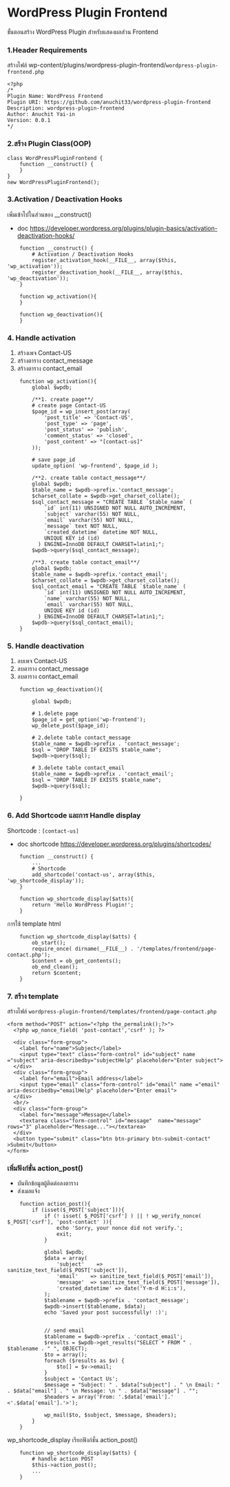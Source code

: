 # WordPress Plugin Frontend
ขั้นตอนสร้าง WordPress Plugin สำหรับแสดงผลส่วน Frontend

### 1.Header Requirements
สร้างไฟล์ wp-content/plugins/wordpress-plugin-frontend/`wordpress-plugin-frontend.php`
```
<?php 
/*
Plugin Name: WordPress Frontend
Plugin URI: https://github.com/anuchit33/wordpress-plugin-frontend
Description: wordpress-plugin-frontend
Author: Anuchit Yai-in
Version: 0.0.1
*/
```

### 2.สร้าง Plugin Class(OOP)
```
class WordPressPluginFrontend {
    function __construct() {
    }
}
new WordPressPluginFrontend();
```

### 3.Activation / Deactivation Hooks
เพิ่มเข้าไปในส่วนของ __construct()
- doc https://developer.wordpress.org/plugins/plugin-basics/activation-deactivation-hooks/

```
    function __construct() {
        # Activation / Deactivation Hooks
        register_activation_hook(__FILE__, array($this, 'wp_activation'));
        register_deactivation_hook(__FILE__, array($this, 'wp_deactivation'));
    }

    function wp_activation(){
    }

    function wp_deactivation(){
    }
```

### 4. Handle activation
1. สร้างเพจ Contact-US
2. สร้างตาราง contact_message
2. สร้างตาราง contact_email
```
    function wp_activation(){
        global $wpdb;

        /**1. create page**/
        # create page Contact-US
        $page_id = wp_insert_post(array(
            'post_title' => 'Contact-US',
            'post_type' => 'page',
            'post_status' => 'publish',
            'comment_status' => 'closed',
            'post_content' => "[contact-us]"
        ));

        # save page_id
        update_option( 'wp-frontend', $page_id );

        /**2. create table contact_message**/
        global $wpdb;
        $table_name = $wpdb->prefix.'contact_message';
        $charset_collate = $wpdb->get_charset_collate();
        $sql_contact_message = "CREATE TABLE `$table_name` (
            `id` int(11) UNSIGNED NOT NULL AUTO_INCREMENT,
            `subject` varchar(55) NOT NULL,
            `email` varchar(55) NOT NULL,
            `message` text NOT NULL,
            `created_datetime` datetime NOT NULL,
		    UNIQUE KEY id (id)
          ) ENGINE=InnoDB DEFAULT CHARSET=latin1;";
        $wpdb->query($sql_contact_message);
        
        /**3. create table contact_email**/
        global $wpdb;
        $table_name = $wpdb->prefix.'contact_email';
        $charset_collate = $wpdb->get_charset_collate();
        $sql_contact_email = "CREATE TABLE `$table_name` (
            `id` int(11) UNSIGNED NOT NULL AUTO_INCREMENT,
            `name` varchar(55) NOT NULL,
            `email` varchar(55) NOT NULL,
		    UNIQUE KEY id (id)
          ) ENGINE=InnoDB DEFAULT CHARSET=latin1;";
        $wpdb->query($sql_contact_email);
    }
```

### 5. Handle deactivation
1. ลบเพจ Contact-US
2. ลบตาราง contact_message
2. ลบตาราง contact_email
```
    function wp_deactivation(){

        global $wpdb;

        # 1.delete page 
        $page_id = get_option('wp-frontend');
        wp_delete_post($page_id);

        # 2.delete table contact_message
        $table_name = $wpdb->prefix . 'contact_message';
        $sql = "DROP TABLE IF EXISTS $table_name";
        $wpdb->query($sql);

        # 3.delete table contact_email
        $table_name = $wpdb->prefix . 'contact_email';
        $sql = "DROP TABLE IF EXISTS $table_name";
        $wpdb->query($sql);

    }
```

### 6. Add Shortcode และการ  Handle display
Shortcode : `[contact-us]`
- doc shortcode https://developer.wordpress.org/plugins/shortcodes/
```
    function __construct() {
        ...
        # Shortcode
        add_shortcode('contact-us', array($this, 'wp_shortcode_display'));
    }
    
    function wp_shortcode_display($atts){
        return 'Hello WordPress Plugin!';
    }
```
การใช้ template html
```
    function wp_shortcode_display($atts) {
        ob_start();
        require_once( dirname(__FILE__) . '/templates/frontend/page-contact.php');
        $content = ob_get_contents();
        ob_end_clean();
        return $content;
    }
```

### 7. สร้าง template
สร้างไฟล์ `wordpress-plugin-frontend/templates/frontend/page-contact.php`
```
<form method="POST" action="<?php the_permalink();?>">
  <?php wp_nonce_field( 'post-contact','csrf' ); ?>

  <div class="form-group">
    <label for="name">Subject</label>
    <input type="text" class="form-control" id="subject" name ="subject" aria-describedby="subjectHelp" placeholder="Enter subject">
  </div>
  <div class="form-group">
    <label for="email">Email address</label>
    <input type="email" class="form-control" id="email" name ="email" aria-describedby="emailHelp" placeholder="Enter email">
  </div>
  <br/>
  <div class="form-group">
    <label for="message">Message</label>
    <textarea class="form-control" id="message"  name="message" rows="3" placeholder="Message..."></textarea>
  </div>
  <button type="submit" class="btn btn-primary btn-submit-contact" >Submit</button>
</form>
```

### เพิ่มฟังก์ชั่น action_post()
- บันทึกข้อมูลผู้ติดต่อลงตาราง
- ส่งเมลแจ้ง
```
    function action_post(){
        if (isset($_POST['subject'])){
            if (! isset( $_POST['csrf'] ) || ! wp_verify_nonce( $_POST['csrf'], 'post-contact' )){
                echo 'Sorry, your nonce did not verify.';
                exit;
            }

            global $wpdb;
            $data = array(
                'subject'    => sanitize_text_field($_POST['subject']),
                'email'    => sanitize_text_field($_POST['email']),
                'message'  => sanitize_text_field($_POST['message']),
                'created_datetime' => date('Y-m-d H:i:s'),
            );
            $tablename = $wpdb->prefix . 'contact_message';
            $wpdb->insert($tablename, $data);
            echo 'Saved your post successfully! :)';


            // send email
            $tablename = $wpdb->prefix . 'contact_email';
            $results = $wpdb->get_results("SELECT * FROM " . $tablename . " ", OBJECT);
            $to = array();
            foreach ($results as $v) {
                $to[] = $v->email;
            }
            $subject = 'Contact Us';
            $message = "Subject: " . $data["subject"] . " \n Email: " . $data["email"] . " \n Message: \n " . $data["message"] . "";
            $headers = array('From: '.$data['email'].' <'.$data['email'].'>');

            wp_mail($to, $subject, $message, $headers);
        }
    }
```
wp_shortcode_display เรียกฟังก์ชั่น action_post()
```
    function wp_shortcode_display($atts) {
        # handle action POST
        $this->action_post();
        ...    
    }
```

